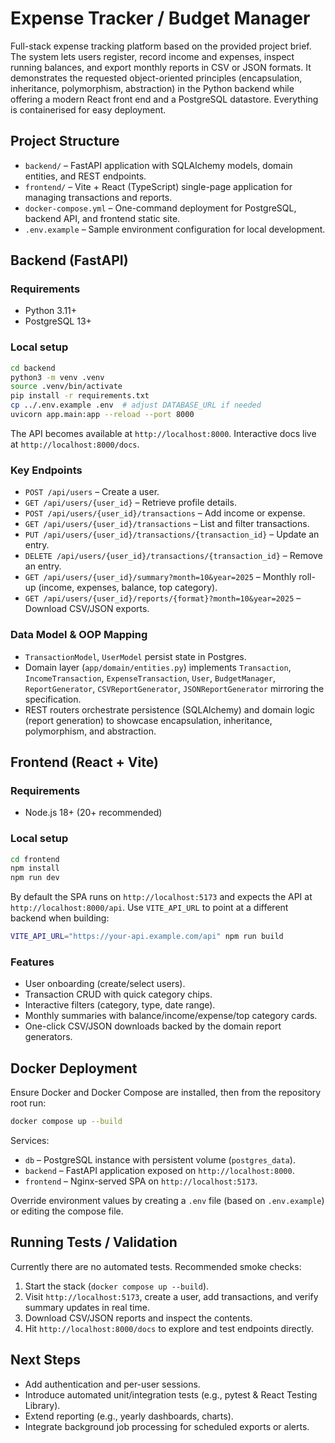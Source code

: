 # Expense Tracker / Budget Manager

Full-stack expense tracking platform based on the provided project brief. The system lets users register, record income and expenses, inspect running balances, and export monthly reports in CSV or JSON formats. It demonstrates the requested object-oriented principles (encapsulation, inheritance, polymorphism, abstraction) in the Python backend while offering a modern React front end and a PostgreSQL datastore. Everything is containerised for easy deployment.

## Project Structure

- `backend/` – FastAPI application with SQLAlchemy models, domain entities, and REST endpoints.
- `frontend/` – Vite + React (TypeScript) single-page application for managing transactions and reports.
- `docker-compose.yml` – One-command deployment for PostgreSQL, backend API, and frontend static site.
- `.env.example` – Sample environment configuration for local development.

## Backend (FastAPI)

### Requirements

- Python 3.11+
- PostgreSQL 13+

### Local setup

```bash
cd backend
python3 -m venv .venv
source .venv/bin/activate
pip install -r requirements.txt
cp ../.env.example .env  # adjust DATABASE_URL if needed
uvicorn app.main:app --reload --port 8000
```

The API becomes available at `http://localhost:8000`. Interactive docs live at `http://localhost:8000/docs`.

### Key Endpoints

- `POST /api/users` – Create a user.
- `GET /api/users/{user_id}` – Retrieve profile details.
- `POST /api/users/{user_id}/transactions` – Add income or expense.
- `GET /api/users/{user_id}/transactions` – List and filter transactions.
- `PUT /api/users/{user_id}/transactions/{transaction_id}` – Update an entry.
- `DELETE /api/users/{user_id}/transactions/{transaction_id}` – Remove an entry.
- `GET /api/users/{user_id}/summary?month=10&year=2025` – Monthly roll-up (income, expenses, balance, top category).
- `GET /api/users/{user_id}/reports/{format}?month=10&year=2025` – Download CSV/JSON exports.

### Data Model & OOP Mapping

- `TransactionModel`, `UserModel` persist state in Postgres.
- Domain layer (`app/domain/entities.py`) implements `Transaction`, `IncomeTransaction`, `ExpenseTransaction`, `User`, `BudgetManager`, `ReportGenerator`, `CSVReportGenerator`, `JSONReportGenerator` mirroring the specification.
- REST routers orchestrate persistence (SQLAlchemy) and domain logic (report generation) to showcase encapsulation, inheritance, polymorphism, and abstraction.

## Frontend (React + Vite)

### Requirements

- Node.js 18+ (20+ recommended)

### Local setup

```bash
cd frontend
npm install
npm run dev
```

By default the SPA runs on `http://localhost:5173` and expects the API at `http://localhost:8000/api`. Use `VITE_API_URL` to point at a different backend when building:

```bash
VITE_API_URL="https://your-api.example.com/api" npm run build
```

### Features

- User onboarding (create/select users).
- Transaction CRUD with quick category chips.
- Interactive filters (category, type, date range).
- Monthly summaries with balance/income/expense/top category cards.
- One-click CSV/JSON downloads backed by the domain report generators.

## Docker Deployment

Ensure Docker and Docker Compose are installed, then from the repository root run:

```bash
docker compose up --build
```

Services:

- `db` – PostgreSQL instance with persistent volume (`postgres_data`).
- `backend` – FastAPI application exposed on `http://localhost:8000`.
- `frontend` – Nginx-served SPA on `http://localhost:5173`.

Override environment values by creating a `.env` file (based on `.env.example`) or editing the compose file.

## Running Tests / Validation

Currently there are no automated tests. Recommended smoke checks:

1. Start the stack (`docker compose up --build`).
2. Visit `http://localhost:5173`, create a user, add transactions, and verify summary updates in real time.
3. Download CSV/JSON reports and inspect the contents.
4. Hit `http://localhost:8000/docs` to explore and test endpoints directly.

## Next Steps

- Add authentication and per-user sessions.
- Introduce automated unit/integration tests (e.g., pytest & React Testing Library).
- Extend reporting (e.g., yearly dashboards, charts).
- Integrate background job processing for scheduled exports or alerts.
